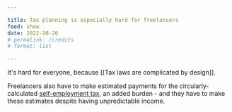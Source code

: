```yaml
---

title: Tax planning is especially hard for freelancers
feed: show
date: 2022-10-26
# permalink: /credits
# format: list

---
```


It's hard for everyone, because [[Tax laws are complicated by design]].

Freelancers also have to make estimated payments for the circularly-calculated [self-employment tax](https://www.irs.gov/businesses/small-businesses-self-employed/estimated-taxes), an added burden - and they have to make these estimates despite having unpredictable income.